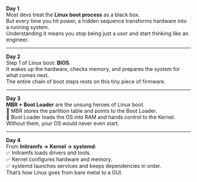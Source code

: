 **Day 1**  
Most devs treat the **Linux boot process** as a black box.  
But every time you hit power, a hidden sequence transforms hardware into a running system.  
Understanding it means you stop being just a _user_ and start thinking like an engineer.

---

**Day 2**  
Step 1 of Linux boot: **BIOS**.  
It wakes up the hardware, checks memory, and prepares the system for what comes next.  
The entire chain of boot steps rests on this tiny piece of firmware.

---

**Day 3**  
**MBR + Boot Loader** are the unsung heroes of Linux boot.  
🔹 MBR stores the partition table and points to the Boot Loader.  
🔹 Boot Loader loads the OS into RAM and hands control to the Kernel.  
Without them, your OS would never even start.

---

**Day 4**  
From **Initramfs → Kernel → systemd**:  
✅ Initramfs loads drivers and tools.  
✅ Kernel configures hardware and memory.  
✅ systemd launches services and keeps dependencies in order.  
That’s how Linux goes from bare metal to a GUI.
